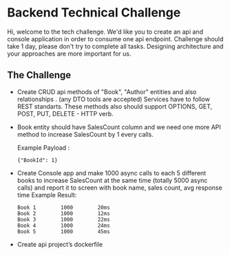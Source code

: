 # Backend Technical Challenge

Hi, welcome to the tech challenge. We'd like you to create an api and console application in order to consume one api endpoint. Challenge should take 1 day, please don't try to complete all tasks. Designing architecture and your approaches are more important for us.

## The Challenge
- Create CRUD api methods of "Book", "Author" entities and also relationships . (any DTO  tools are accepted) 
Services have to follow REST standarts. These methods also should support OPTIONS, GET, POST, PUT, DELETE - HTTP verb.

- Book entity should have SalesCount column and we need one more API method to increase SalesCount by 1 every calls. 
  
  Example Payload : 
  
  ```{"BookId": 1}```
- Create Console app and make 1000 async calls to each 5 different books to increase SalesCount at the same time (totally 5000 async calls) and report it to screen with book name, sales count, avg response time
  Example Result:
  ```
  Book 1		1000		20ms
  Book 2		1000		12ms
  Book 3		1000		22ms
  Book 4		1000		24ms
  Book 5		1000		45ms
  ```
- Create api project’s dockerfile
